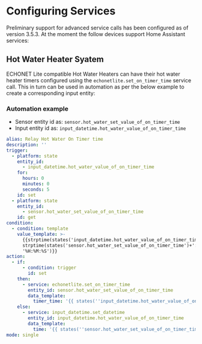 # Configuring Services

Preliminary support for advanced service calls has been configured as of version 3.5.3. At the moment the follow devices support Home Assistant services:

## Hot Water Heater Syatem

ECHONET Lite compatible Hot Water Heaters can have their hot water heater timers configured using the `echonetlite.set_on_timer_time` service call. This in turn can be used in automation as per the below example to create a corresponding input entity:

### Automation example

- Sensor entity id as: `sensor.hot_water_set_value_of_on_timer_time`
- Input entity id as: `input_datetime.hot_water_value_of_on_timer_time`

```yaml
alias: Relay Hot Water On Timer time
description: ''
trigger:
  - platform: state
    entity_id:
      - input_datetime.hot_water_value_of_on_timer_time
    for:
      hours: 0
      minutes: 0
      seconds: 5
    id: set
  - platform: state
    entity_id:
      - sensor.hot_water_set_value_of_on_timer_time
    id: get
condition:
  - condition: template
    value_template: >-
      {{strptime(states('input_datetime.hot_water_value_of_on_timer_time'), '%H:%M:%S') !=
      strptime(states('sensor.hot_water_set_value_of_on_timer_time')+':00',
      '%H:%M:%S')}}
action:
  - if:
      - condition: trigger
        id: set
    then:
      - service: echonetlite.set_on_timer_time
        entity_id: sensor.hot_water_set_value_of_on_timer_time
        data_template:
          timer_time: '{{ states(''input_datetime.hot_water_value_of_on_timer_time'') }}'
    else:
      - service: input_datetime.set_datetime
        entity_id: input_datetime.hot_water_value_of_on_timer_time
        data_template:
          time: '{{ states(''sensor.hot_water_set_value_of_on_timer_time'') }}'
mode: single
```
